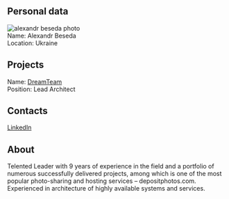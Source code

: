 ## Personal data
![alexandr beseda photo](photo/alexandr_beseda.jpg)  
Name:     Alexandr Beseda  
Location: Ukraine
## Projects 
Name: [DreamTeam](../projects/dreamteam.md)  
Position:  Lead Architect  
## Contacts
[LinkedIn]( https://www.linkedin.com/in/alexandr-beseda-499a0775/)    
## About
Telented Leader with 9 years of experience in the field and a portfolio of numerous successfully delivered projects, among which is one of the most popular photo-sharing and hosting services – depositphotos.com. Experienced in architecture of highly available systems and services.
